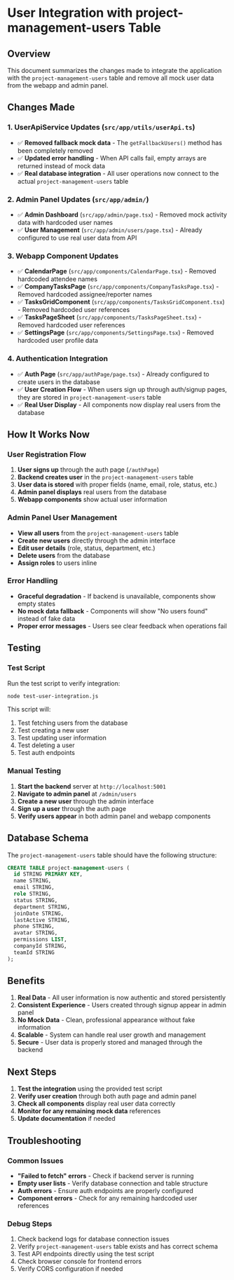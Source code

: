 # User Integration with project-management-users Table

## Overview
This document summarizes the changes made to integrate the application with the `project-management-users` table and remove all mock user data from the webapp and admin panel.

## Changes Made

### 1. UserApiService Updates (`src/app/utils/userApi.ts`)
- ✅ **Removed fallback mock data** - The `getFallbackUsers()` method has been completely removed
- ✅ **Updated error handling** - When API calls fail, empty arrays are returned instead of mock data
- ✅ **Real database integration** - All user operations now connect to the actual `project-management-users` table

### 2. Admin Panel Updates (`src/app/admin/`)
- ✅ **Admin Dashboard** (`src/app/admin/page.tsx`) - Removed mock activity data with hardcoded user names
- ✅ **User Management** (`src/app/admin/users/page.tsx`) - Already configured to use real user data from API

### 3. Webapp Component Updates
- ✅ **CalendarPage** (`src/app/components/CalendarPage.tsx`) - Removed hardcoded attendee names
- ✅ **CompanyTasksPage** (`src/app/components/CompanyTasksPage.tsx`) - Removed hardcoded assignee/reporter names
- ✅ **TasksGridComponent** (`src/app/components/TasksGridComponent.tsx`) - Removed hardcoded user references
- ✅ **TasksPageSheet** (`src/app/components/TasksPageSheet.tsx`) - Removed hardcoded user references
- ✅ **SettingsPage** (`src/app/components/SettingsPage.tsx`) - Removed hardcoded user profile data

### 4. Authentication Integration
- ✅ **Auth Page** (`src/app/authPage/page.tsx`) - Already configured to create users in the database
- ✅ **User Creation Flow** - When users sign up through auth/signup pages, they are stored in `project-management-users` table
- ✅ **Real User Display** - All components now display real users from the database

## How It Works Now

### User Registration Flow
1. **User signs up** through the auth page (`/authPage`)
2. **Backend creates user** in the `project-management-users` table
3. **User data is stored** with proper fields (name, email, role, status, etc.)
4. **Admin panel displays** real users from the database
5. **Webapp components** show actual user information

### Admin Panel User Management
- **View all users** from the `project-management-users` table
- **Create new users** directly through the admin interface
- **Edit user details** (role, status, department, etc.)
- **Delete users** from the database
- **Assign roles** to users inline

### Error Handling
- **Graceful degradation** - If backend is unavailable, components show empty states
- **No mock data fallback** - Components will show "No users found" instead of fake data
- **Proper error messages** - Users see clear feedback when operations fail

## Testing

### Test Script
Run the test script to verify integration:
```bash
node test-user-integration.js
```

This script will:
1. Test fetching users from the database
2. Test creating a new user
3. Test updating user information
4. Test deleting a user
5. Test auth endpoints

### Manual Testing
1. **Start the backend** server at `http://localhost:5001`
2. **Navigate to admin panel** at `/admin/users`
3. **Create a new user** through the admin interface
4. **Sign up a user** through the auth page
5. **Verify users appear** in both admin panel and webapp components

## Database Schema

The `project-management-users` table should have the following structure:
```sql
CREATE TABLE project-management-users (
  id STRING PRIMARY KEY,
  name STRING,
  email STRING,
  role STRING,
  status STRING,
  department STRING,
  joinDate STRING,
  lastActive STRING,
  phone STRING,
  avatar STRING,
  permissions LIST,
  companyId STRING,
  teamId STRING
);
```

## Benefits

1. **Real Data** - All user information is now authentic and stored persistently
2. **Consistent Experience** - Users created through signup appear in admin panel
3. **No Mock Data** - Clean, professional appearance without fake information
4. **Scalable** - System can handle real user growth and management
5. **Secure** - User data is properly stored and managed through the backend

## Next Steps

1. **Test the integration** using the provided test script
2. **Verify user creation** through both auth page and admin panel
3. **Check all components** display real user data correctly
4. **Monitor for any remaining mock data** references
5. **Update documentation** if needed

## Troubleshooting

### Common Issues
- **"Failed to fetch" errors** - Check if backend server is running
- **Empty user lists** - Verify database connection and table structure
- **Auth errors** - Ensure auth endpoints are properly configured
- **Component errors** - Check for any remaining hardcoded user references

### Debug Steps
1. Check backend logs for database connection issues
2. Verify `project-management-users` table exists and has correct schema
3. Test API endpoints directly using the test script
4. Check browser console for frontend errors
5. Verify CORS configuration if needed
